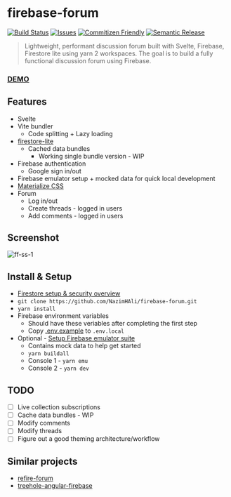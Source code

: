 # firebase-forum

[![Build Status][build-img]][build-url]
[![Issues][issues-img]][issues-url]
[![Commitizen Friendly][commitizen-img]][commitizen-url]
[![Semantic Release][semantic-release-img]][semantic-release-url]

> Lightweight, performant discussion forum built with Svelte, Firebase, Firestore lite using yarn 2 workspaces. The goal is to build a fully functional discussion forum using Firebase.

### [DEMO](https://svelte-firebase-forum.web.app/)

## Features

-   Svelte
-   Vite bundler
    -   Code splitting + Lazy loading
-   [firestore-lite](https://firebase.google.com/docs/firestore/solutions/firestore-lite)
    -   Cached data bundles
        -   Working single bundle version - WIP
-   Firebase authentication
    -   Google sign in/out
-   Firebase emulator setup + mocked data for quick local development
-   [Materialize CSS](https://github.com/materializecss/materialize)
-   Forum
    -   Log in/out
    -   Create threads - logged in users
    -   Add comments - logged in users

## Screenshot
![ff-ss-1](https://user-images.githubusercontent.com/26750288/143793897-22a407e3-30c4-4a55-b7b2-f2d34863dd83.png)

## Install & Setup
- [Firestore setup & security overview](https://firebase.google.com/docs/firestore/quickstart)
- `git clone https://github.com/NazimHAli/firebase-forum.git`  
- `yarn install`
- Firebase environment variables
    -  Should have these veriables after completing the first step
    -  Copy [.env.example](/.env.example) to `.env.local`
- Optional - [Setup Firebase emulator suite](https://firebase.google.com/docs/emulator-suite/install_and_configure)
    -  Contains mock data to help get started
    - `yarn buildall`
    - Console 1 - `yarn emu`
    - Console 2 - `yarn dev`

## TODO
-   [ ] Live collection subscriptions
-   [ ] Cache data bundles - WIP
-   [ ] Modify comments
-   [ ] Modify threads
-   [ ] Figure out a good theming architecture/workflow

## Similar projects
- [refire-forum](https://github.com/hoppula/refire-forum)
- [treehole-angular-firebase](https://github.com/xiongemi/treehole-angular-firebase)

[build-img]: https://github.com/NazimHAli/firebase-forum/actions/workflows/release.yml/badge.svg
[build-url]: https://github.com/NazimHAli/firebase-forum/actions/workflows/release.yml
[commitizen-img]: https://img.shields.io/badge/commitizen-friendly-brightgreen.svg
[commitizen-url]: http://commitizen.github.io/cz-cli/
[issues-img]: https://img.shields.io/github/issues/NazimHAli/firebase-forum
[issues-url]: https://github.com/NazimHAli/firebase-forum/issues
[semantic-release-img]: https://img.shields.io/badge/%20%20%F0%9F%93%A6%F0%9F%9A%80-semantic--release-e10079.svg
[semantic-release-url]: https://github.com/semantic-release/semantic-release
